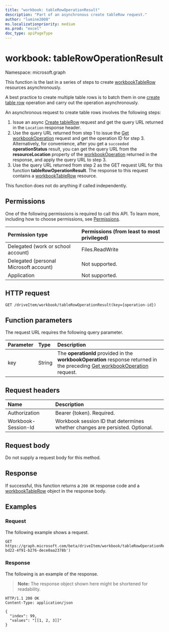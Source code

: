 ```yaml
---
title: "workbook: tableRowOperationResult"
description: "Part of an asynchronous create tableRow request."
author: "lumine2008"
ms.localizationpriority: medium
ms.prod: "excel"
doc_type: apiPageType
---
```


# workbook: tableRowOperationResult
Namespace: microsoft.graph

This function is the last in a series of steps to create [workbookTableRow](../resources/workbooktablerow.md) resources asynchronously.

A best practice to create multiple table rows is to batch them in one [create table row](./table-post-rows.md) operation and carry out the operation asynchronously.

An asynchronous request to create table rows involves the following steps:
1. Issue an async [Create tableRow](./table-post-rows.md) request and get the query URL returned in the `Location` response header.
2. Use the query URL returned from step 1 to issue the [Get workbookOperation](./workbookoperation-get.md) request and get the operation ID for step 3. 
    Alternatively, for convenience, after you get a `succeeded` **operationStatus** result, you can get the query URL from the **resourceLocation** property of the [workbookOperation](../resources/workbookoperation.md) returned in the response, and apply the query URL to step 3. 
3. Use the query URL returned from step 2 as the GET request URL for this function **tableRowOperationResult**. The response to this request contains a [workbookTableRow](../resources/workbooktablerow.md) resource.

This function does not do anything if called independently.

## Permissions
One of the following permissions is required to call this API. To learn more, including how to choose permissions, see [Permissions](/graph/permissions-reference).

|Permission type|Permissions (from least to most privileged)|
|:---|:---|
|Delegated (work or school account)|Files.ReadWrite|
|Delegated (personal Microsoft account)|Not supported.|
|Application|Not supported.|

## HTTP request

<!-- {
  "blockType": "ignored"
}
-->
``` http
GET /driveItem/workbook/tableRowOperationResult(key={operation-id})
```

## Function parameters
The request URL requires the following query parameter. 

|Parameter|Type|Description|
|:---|:---|:---|
|key|String|The **operationId** provided in the **workbookOperation** response returned in the preceding [Get workbookOperation](./workbookoperation-get.md) request.|


## Request headers
|Name|Description|
|:---|:---|
|Authorization|Bearer {token}. Required.|
| Workbook-Session-Id  | Workbook session ID that determines whether changes are persisted. Optional.|

## Request body
Do not supply a request body for this method.

## Response

If successful, this function returns a `200 OK` response code and a [workbookTableRow](../resources/workbooktablerow.md) object in the response body.

## Examples

### Request

The following example shows a request.
<!-- {
  "blockType": "request",
  "sampleKeys": ["0195cfac-bd22-4f91-b276-dece0aa2378b"],
  "name": "workbook_tablerowoperationresult"
}
-->
``` http
GET https://graph.microsoft.com/beta/driveItem/workbook/tableRowOperationResult(key='0195cfac-bd22-4f91-b276-dece0aa2378b')
```


### Response

The following is an example of the response.

>**Note:** The response object shown here might be shortened for readability.
<!-- {
  "blockType": "response",
  "truncated": true,
  "@odata.type": "microsoft.graph.workbookTableRow"
}
-->
``` http
HTTP/1.1 200 OK
Content-Type: application/json

{
  "index": 99,
  "values": "[[1, 2, 3]]"
}
```
